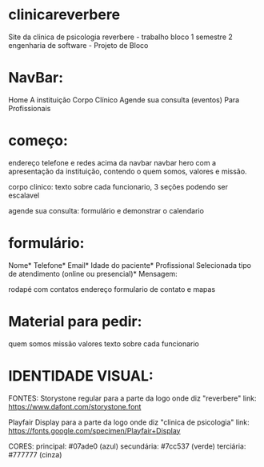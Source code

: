 # clinicareverbere
Site da clinica de psicologia reverbere - trabalho bloco 1 semestre 2 engenharia de software - Projeto de Bloco


# NavBar:
Home
A instituição
Corpo Clínico 
Agende sua consulta
(eventos)
Para Profissionais

# começo: 
endereço telefone e redes acima da navbar
navbar
hero com a apresentação da instituição, contendo o quem somos, valores e missão.

corpo clinico:
texto sobre cada funcionario, 3 seções podendo ser escalavel

agende sua consulta:
formulário e demonstrar o calendario

# formulário:
Nome*
Telefone*
Email*
Idade do paciente*
Profissional Selecionada
tipo de atendimento (online ou presencial)*
Mensagem:

rodapé com contatos endereço formulario de contato e mapas

# Material para pedir:
quem somos
missão
valores
texto sobre cada funcionario


# IDENTIDADE VISUAL:

FONTES:
Storystone regular para a parte da logo onde diz "reverbere"
link: https://www.dafont.com/storystone.font

Playfair Display para a parte da logo onde diz "clinica de psicologia"
link: https://fonts.google.com/specimen/Playfair+Display

CORES:
principal: #07ade0 (azul)
secundária: #7cc537 (verde)
terciária: #777777 (cinza)


